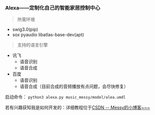 ﻿

### Alexa——定制化自己的智能家居控制中心
>所需环境

* swig3.0(pip)
* sox pyaudio libatlas-base-dev(apt)

>支持的语言引擎

* 讯飞
	* 语音识别
	* 语音合成
* 百度
	* 语音识别
	* 语音合成（目前合成的音频播放有点问题，会尽快修复）

启动命令：
`python3 alexa.py music_messy/model/alea.umdl`

若有兴趣获知我是如何开发的：详细教程位于[CSDN -- Messy的小博客~~~](https://blog.csdn.net/qq_41082014/article/details/86568114)
